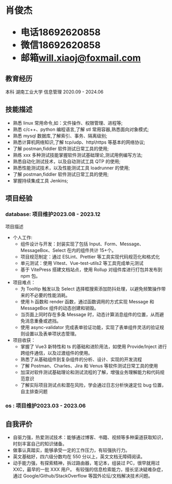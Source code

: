 <h1>
  <span>肖俊杰</span>
  <ul>
    <li><span>电话</span>18692620858</li>
    <li><span>微信</span>18692620858</li>
    <li><span>邮箱</span><a href="mailto:will.xiaoj@foxmail.com">will.xiaoj@foxmail.com</a></li>
  </ul>
</h1>

## 教育经历

本科 湖南工业大学 信息管理 <span class="right">2020.09 - 2024.06</span>

## 技能描述

- 熟悉 linux 常用命令,如：文件操作、权限管理、进程等;
- 熟悉 c/c++、python 编程语言,了解 stl 常用容器,熟悉面向对象模式;
- 熟悉 mysql 数据库,了解索引、事务、隔离级别;
- 熟悉计算机网络知识,了解 tcp/udp、http\https 等基本的网络协议;
- 了解 postman,fiddler 软件测试日常工具的使用;
- 熟练 xxx 多种测试技能掌握软件测试基础理论,测试用例编写方法;
- 熟悉自动化测试技术，以及自动测试工具 QTP 的使用;
- 熟悉性能测试技术，以及性能测试工具 loadrunner 的使用;
- 了解 postman,fiddler 软件测试日常工具的使用;
- 掌握持续集成工具 Jenkins;

## 项目经验

### database<span class="role">:&nbsp;项目维护</span><span class="right">2023.08 - 2023.12</span>

项目描述

- 个人工作:
  - 组件设计与开发：封装实现了包括 Input、Form、Message、MessageBox、Select 在内的组件共计 15+个。
  - 项目规范制定：通过 ESLint、Prettier 等工具实现代码规范化和格式化
  - 单元测试：使用 Vitest、Vue-test-utils2 等工具完成单元测试
  - 基于 VitePress 搭建文档站点，使用 Rollup 对组件库进行打包并发布到 npm 包。
- 项目难点：
  - 为 Tooltip 触发以及 Select 选择框搜索添加防抖处理，以避免频繁操作带来的不必要的性能消耗。
  - 使用 h 函数和 render 函数，通过函数调用的方式实现 Message 和 MessageBox 组件的动态创建和销毁。
  - 当页面上同时存在多条 Message 时，动态计算消息组件的位置，从而避免消息重叠或遮挡。
  - 使用 async-validator 完成表单验证功能，实现了表单组件灵活的验证规则设置以及表单项状态管理。
- 项目收获：
  - 掌握了 Vue3 新特性和 ts 的基础和进阶用法，如使用 Provide/Inject 进行跨组件通信，以及过渡组件的使用。
  - 熟悉了从基础组件到复杂组件的分析、设计、实现的开发流程
  - 了解 Postman、Charles、Jira 和 Venus 等软件测试日常工具的使用
  - 加深对软件测试基础理论和测试流程的了解，增强业务理解能力和代码规范意识
  - 了解实际项目测试点和潜在风险，学会通过日志分析快速定位 bug 位置，自主排查问题

### os <span class="role">:&nbsp;项目维护</span><span class="right">2023.03 - 2023.06</span>

## 自我评价

- 自驱力强，热爱测试技术：能够通过博客、书籍、视频等多种渠道获取知识，时刻丰富自己的知识储备。
- 做事认真踏实，能够承受一定的工作压力，有较强执行力。
- 英文基础好，四六级分数均在 550 分以上，英文文档无障碍阅读。
- 动手能力强，有探索精神，拆过路由器，笔记本，组装过 PC，很早就用过 XXC，最早的一批 XXX 用户。
  有较强的信息检索能力，擅长坚决疑难杂症，通过 Google/Github/StackOverflow 等国外论坛/文档解决技术问题。
